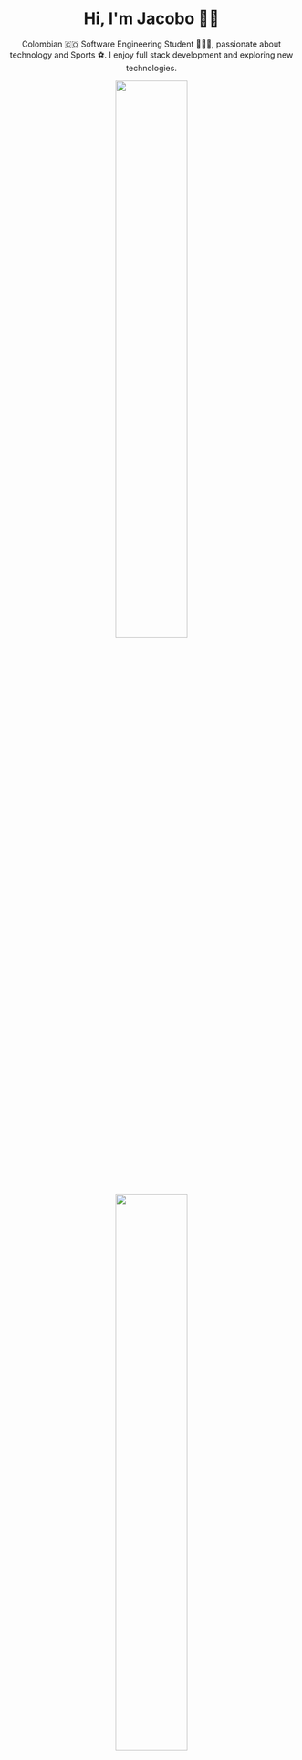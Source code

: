 <h1 align="center">Hi, I'm Jacobo 👋🏻</h1>

<p align="center">
  Colombian 🇨🇴 Software Engineering Student 👨🏻‍💻, passionate about technology and Sports ⚽. I enjoy full stack development and exploring new technologies.
</p>

<p align="center">
  <img height="50%" width="auto" src="https://github-readme-stats.vercel.app/api?username=blandoncj&show_icons=true&hide_border=true&hide=issues,contribs&theme=tokyonight&bg_color=00000000&count_private=true" />
  <img height="50%" width="auto" src="https://github-readme-stats.vercel.app/api/top-langs/?username=blandoncj&layout=compact&theme=tokyonight&bg_color=00000000&hide_border=true" />
</p>
